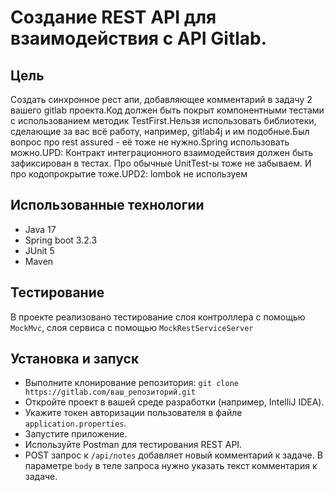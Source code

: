 # Создание REST API для взаимодействия с API Gitlab.

## Цель

Создать синхронное рест апи, добавляющее комментарий в задачу 2 вашего gitlab проекта.Код должен быть покрыт компонентными тестами с использованием методик TestFirst.Нельзя использовать библиотеки, сделающие за вас всё работу, например, gitlab4j и им подобные.Был вопрос про rest assured - её тоже не нужно.Spring использовать можно.UPD: Контракт интеграционного взаимодействия должен быть зафиксирован в тестах. Про обычные UnitTest-ы тоже не забываем. И про кодопрокрытие тоже.UPD2: lombok не используем

## Использованные технологии

- Java 17
- Spring boot 3.2.3
- JUnit 5
- Maven

## Тестирование

В проекте реализовано тестирование слоя контроллера с помощью `MockMvc`, слоя сервиса с помощью `MockRestServiceServer` 

## Установка и запуск

- Выполните клонирование репозитория: `git clone https://gitlab.com/ваш_репозиторий.git`
- Откройте проект в вашей среде разработки (например, IntelliJ IDEA).
- Укажите токен авторизации пользователя в файле `application.properties`.
- Запустите приложение.
- Используйте Postman для тестирования REST API.
- POST запрос к `/api/notes`  добавляет новый комментарий к задаче. В параметре `body` в теле запроса нужно указать текст комментария к задаче.
